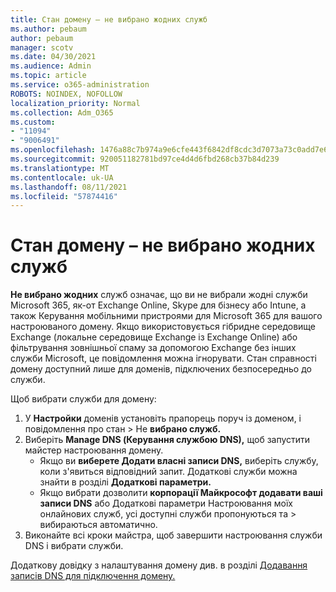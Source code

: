 ```yaml
---
title: Стан домену – не вибрано жодних служб
ms.author: pebaum
author: pebaum
manager: scotv
ms.date: 04/30/2021
ms.audience: Admin
ms.topic: article
ms.service: o365-administration
ROBOTS: NOINDEX, NOFOLLOW
localization_priority: Normal
ms.collection: Adm_O365
ms.custom:
- "11094"
- "9006491"
ms.openlocfilehash: 1476a88c7b974a9e6cfe443f6842df8cdc3d7073a73c0add7e6f183dd0528de1
ms.sourcegitcommit: 920051182781bd97ce4d4d6fbd268cb37b84d239
ms.translationtype: MT
ms.contentlocale: uk-UA
ms.lasthandoff: 08/11/2021
ms.locfileid: "57874416"
---
```

# <a name="domain-status---no-services-selected"></a>Стан домену – не вибрано жодних служб

**Не вибрано жодних** служб означає, що ви не вибрали жодні служби Microsoft 365, як-от Exchange Online, Skype для бізнесу або Intune, а також Керування мобільними пристроями для Microsoft 365 для вашого настроюваного домену. Якщо використовується гібридне середовище Exchange (локальне середовище Exchange із Exchange Online) або фільтрування зовнішньої спаму за допомогою Exchange без інших служби Microsoft, це повідомлення можна ігнорувати. Стан справності домену доступний лише для доменів, підключених безпосередньо до служби.

Щоб вибрати служби для домену:

1. У **Настройки** доменів установіть прапорець поруч із доменом, і повідомлення про стан  >  [](https://admin.microsoft.com/Adminportal/Home)Не **вибрано служб.**
1. Виберіть **Manage DNS (Керування службою DNS),** щоб запустити майстер настроювання домену.
    - Якщо ви **виберете Додати власні записи DNS,** виберіть службу, коли з'явиться відповідний запит. Додаткові служби можна знайти в розділі **Додаткові параметри.**
    - Якщо вибрати дозволити **корпорації Майкрософт додавати ваші записи DNS** або Додаткові параметри Настроювання моїх онлайнових служб, усі доступні служби пропонуються та   >   вибираються автоматично.
1. Виконайте всі кроки майстра, щоб завершити настроювання служби DNS і вибрати служби.
 
Додаткову довідку з налаштування домену див. в розділі [Додавання записів DNS для підключення домену.](https://docs.microsoft.com/microsoft-365/admin/get-help-with-domains/create-dns-records-at-any-dns-hosting-provider)

